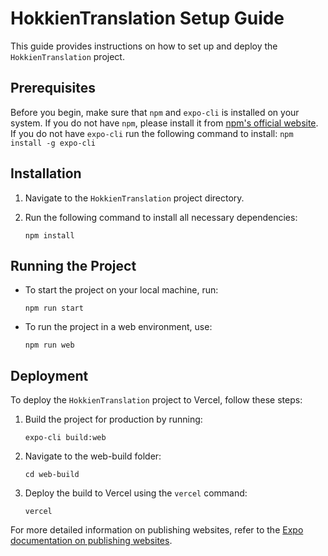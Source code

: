# HokkienTranslation Setup Guide

This guide provides instructions on how to set up and deploy the `HokkienTranslation` project.

## Prerequisites

Before you begin, make sure that `npm` and `expo-cli` is installed on your system. If you do not have `npm`, please install it from [npm's official website](https://www.npmjs.com/get-npm).
If you do not have `expo-cli` run the following command to install:
    ```
    npm install -g expo-cli
    ```

## Installation

1. Navigate to the `HokkienTranslation` project directory.
2. Run the following command to install all necessary dependencies:

   ```
   npm install
   ```

## Running the Project

- To start the project on your local machine, run:

  ```
  npm run start
  ```

- To run the project in a web environment, use:

  ```
  npm run web
  ```

## Deployment

To deploy the `HokkienTranslation` project to Vercel, follow these steps:

1. Build the project for production by running:

   ```
   expo-cli build:web
   ```
   
2. Navigate to the web-build folder:

   ```
   cd web-build
   ```
   
3. Deploy the build to Vercel using the `vercel` command:

   ```
   vercel
   ```

For more detailed information on publishing websites, refer to the [Expo documentation on publishing websites](https://docs.expo.dev/distribution/publishing-websites/).
